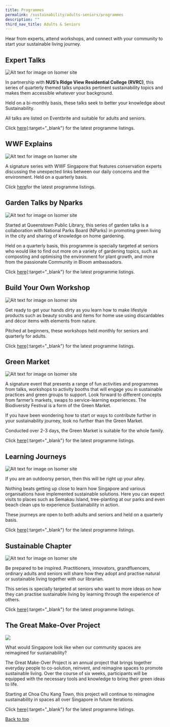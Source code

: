 ```yaml
---
title: Programmes
permalink: /sustainability/adults-seniors/programmes
description: ""
third_nav_title: Adults & Seniors
---
```

<style type="text/css">
/* Links */
.content a { color: #322987; }
.content a:focus,
.content a:hover { color: #28216c; }

/* Button Outline */
.bp-button { padding-left: 1.5rem; padding-right: 1.5rem; }
.bp-button.is-primary-outline { border: 1px solid #322987; color: #322987; background-color: transparent; text-decoration: none; }
.bp-button.is-primary-outline:focus,
.bp-button.is-primary-outline:hover { border: 1px solid #322987; color: #cff2e8; background-color: #322987; text-decoration: none; }

/* Responsive Iframe */
.responsive-iframe { position: absolute; top: 0; left: 0; bottom: 0; right: 0; width: 100%; height: 100%; }
.responsive-iframe-container { position: relative; overflow: hidden; width: 100%; }
.responsive-iframe-container.ratio-16by9 { padding-top: 56.25%; }
.responsive-iframe-container.ratio-4by3 { padding-top: 75%; }
.responsive-iframe-container.ratio-3by2 { padding-top: 66.66%; }
.responsive-iframe-container.ratio-1by1 { padding-top: 100%; }
</style>
Hear from experts, attend workshops, and connect with your community to start your sustainable living journey. 

## **Expert Talks**
![Alt text for image on Isomer site](/images/sustainability/Sustainability-Prog-AS-ExpertTalks.jpg)

In partnership with **NUS’s Ridge View Residential College (RVRC)**, this series of quarterly themed talks unpacks pertinent sustainability topics and makes them accessible whatever your background.

Held on a bi-monthly basis, these talks seek to better your knowledge about Sustainability. 

All talks are listed on Eventbrite and suitable for adults and seniors.    

Click [here](https://www.eventbrite.com/c/sustainability-programmes-ccbqpkrh--v086BCMovXQG/){:target="_blank"} for the latest programme listings.

## **WWF Explains**
![Alt text for image on Isomer site](/images/sustainability/Sustainability-Prog-AS-WWFExplains.jpg)

A signature series with WWF Singapore that features conservation experts discussing the unexpected links between our daily concerns and the environment. Held on a quarterly basis.

Click [here](https://www.eventbrite.com/c/sustainability-programmes-ccbqpkrh--v086BCMovXQG/)for the latest programme listings.

## **Garden Talks by Nparks**
![Alt text for image on Isomer site](/images/sustainability/Sustainability-AS-Prog-01.jpg)

Started at Queenstown Public Library, this series of garden talks is a collaboration with National Parks Board (NParks) in promoting green living in the city and sharing of knowledge on home gardening. 

Held on a quarterly basis, this programme is specially targeted at seniors who would like to find out more on a variety of gardening topics, such as composting and optimising the environment for plant growth, and more from the passionate Community in Bloom ambassadors. 

Click [here](https://www.eventbrite.com/c/sustainability-programmes-ccbqpkrh--v086BCMovXQG/){:target="_blank"} for the latest programme listings.

## **Build Your Own Workshop**
![Alt text for image on Isomer site](/images/sustainability/Sustainability-AS-Prog-02.jpg)

Get ready to get your hands dirty as you learn how to make lifestyle products such as beauty scrubs and items for home use using discardables and décor items with elements from nature. 

Pitched at beginners, these workshops held monthly for seniors and quarterly for adults. 

Click [here](https://www.eventbrite.com/c/sustainability-programmes-ccbqpkrh--v086BCMovXQG/){:target="_blank"} for the latest programme listings.

## **Green Market**
![Alt text for image on Isomer site](/images/sustainability/Sustainability-Prog-AS-GreenMarket.jpg)

A signature event that presents a range of fun activities and programmes from talks, workshops to activity booths that will engage you in sustainable practices and green groups to support. Look forward to different concepts from farmer’s markets, swaps to service-learning experiences. The Biodiversity Festival is a form of the Green Market.

If you have been wondering how to start or ways to contribute further in your sustainability journey, look no further than the Green Market. 

Conducted over 2-3 days, the Green Market is suitable for the whole family.

Click [here](https://www.eventbrite.com/c/sustainability-programmes-ccbqpkrh--v086BCMovXQG/){:target="_blank"} for the latest programme listings.

## **Learning Journeys**
![Alt text for image on Isomer site](/images/sustainability/Sustainability-AS-Prog-05.jpg)

If you are an outdoorsy person, then this will be right up your alley. 

Nothing beats getting up close to learn how Singapore and various organisations have implemented sustainable solutions. Here you can expect visits to places such as Semakau Island, tree-planting at our parks and even beach clean ups to experience Sustainability in action. 

These journeys are open to both adults and seniors and held on a quarterly basis. 

Click [here](https://www.eventbrite.com/c/sustainability-programmes-ccbqpkrh--v086BCMovXQG/){:target="_blank"} for the latest programme listings.

## **Sustainable Chapter**
![Alt text for image on Isomer site](/images/sustainability/Sustainability-AS-Prog-06.jpg)

Be prepared to be inspired. Practitioners, innovators, grandfluencers, ordinary adults and seniors will share how they adopt and practise natural or sustainable living together with our librarian. 

This series is specially targeted at seniors who want to more ideas on how they can practise sustainable living by learning through the experience of others. 

Click [here](https://www.eventbrite.com/c/sustainability-programmes-ccbqpkrh--v086BCMovXQG/){:target="_blank"} for the latest programme listings.

## **The Great Make-Over Project**
![](/images/sustainability/adults-and-seniors/GMO_eDM_600x300_1.jpg)

What would Singapore look like when our community spaces are reimagined for sustainability? 

The Great Make-Over Project is an annual project that brings together everyday people to co-solution, reinvent, and reimagine spaces to promote sustainable living. Over the course of six weeks, participants will be equipped with the necessary tools and knowledge to bring their green ideas to life.

Starting at Choa Chu Kang Town, this project will continue to reimagine sustainability in spaces all over Singapore in future iterations. 


Click [here](https://www.eventbrite.com/c/sustainability-programmes-ccbqpkrh--v086BCMovXQG/){:target="_blank"} for the latest programme listings.

<p class="has-text-right margin--top--xl"><a href="#main-content">Back to top</a></p>